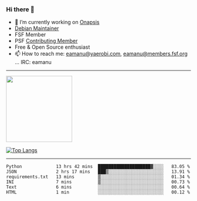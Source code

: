 ### Hi there 👋


- 🔭 I’m currently working on [Onapsis](http://onapsis.com)
- [Debian Maintainer](https://qa.debian.org/developer.php?login=eamanu%40yaerobi.com)
- FSF Member
- PSF [Contributing Member](https://www.python.org/psf/membership/#what-membership-classes-are-there)
- Free & Open Source enthusiast 
- 📫 How to reach me: eamanu@yaerobi.com, eamanu@members.fsf.org ... IRC: eamanu

---

<img height="180em" src="https://github-readme-stats.vercel.app/api?theme=dark&username=eamanu&show_icons=true&hide_border=true&&count_private=true&include_all_commits=true" />

[![Top Langs](https://github-readme-stats.vercel.app/api/top-langs/?theme=dark&username=eamanu&layout=compact)](https://github.com/anuraghazra/github-readme-stats)

---

<!--START_SECTION:waka-->

```text
Python             13 hrs 42 mins  ████████████████████▓░░░░   83.05 %
JSON               2 hrs 17 mins   ███▒░░░░░░░░░░░░░░░░░░░░░   13.91 %
requirements.txt   13 mins         ▒░░░░░░░░░░░░░░░░░░░░░░░░   01.34 %
INI                7 mins          ▒░░░░░░░░░░░░░░░░░░░░░░░░   00.73 %
Text               6 mins          ░░░░░░░░░░░░░░░░░░░░░░░░░   00.64 %
HTML               1 min           ░░░░░░░░░░░░░░░░░░░░░░░░░   00.12 %
```

<!--END_SECTION:waka-->
